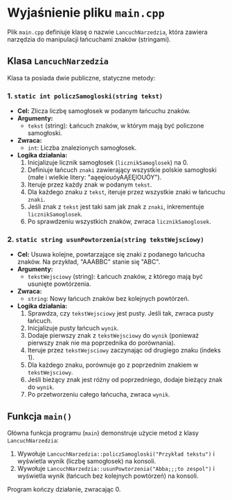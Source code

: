 # Wyjaśnienie pliku `main.cpp`

Plik `main.cpp` definiuje klasę o nazwie `LancuchNarzedzia`, która zawiera narzędzia do manipulacji łańcuchami znaków (stringami).

## Klasa `LancuchNarzedzia`

Klasa ta posiada dwie publiczne, statyczne metody:

### 1. `static int policzSamogloski(string tekst)`

*   **Cel:** Zlicza liczbę samogłosek w podanym łańcuchu znaków.
*   **Argumenty:**
    *   `tekst` (string): Łańcuch znaków, w którym mają być policzone samogłoski.
*   **Zwraca:**
    *   `int`: Liczba znalezionych samogłosek.
*   **Logika działania:**
    1.  Inicjalizuje licznik samogłosek (`licznikSamoglosek`) na 0.
    2.  Definiuje łańcuch `znaki` zawierający wszystkie polskie samogłoski (małe i wielkie litery: "aąeęiouóyAĄEĘIOUÓY").
    3.  Iteruje przez każdy znak w podanym `tekst`.
    4.  Dla każdego znaku z `tekst`, iteruje przez wszystkie znaki w łańcuchu `znaki`.
    5.  Jeśli znak z `tekst` jest taki sam jak znak z `znaki`, inkrementuje `licznikSamoglosek`.
    6.  Po sprawdzeniu wszystkich znaków, zwraca `licznikSamoglosek`.

### 2. `static string usunPowtorzenia(string tekstWejsciowy)`

*   **Cel:** Usuwa kolejne, powtarzające się znaki z podanego łańcucha znaków. Na przykład, "AAABBC" stanie się "ABC".
*   **Argumenty:**
    *   `tekstWejsciowy` (string): Łańcuch znaków, z którego mają być usunięte powtórzenia.
*   **Zwraca:**
    *   `string`: Nowy łańcuch znaków bez kolejnych powtórzeń.
*   **Logika działania:**
    1.  Sprawdza, czy `tekstWejsciowy` jest pusty. Jeśli tak, zwraca pusty łańcuch.
    2.  Inicjalizuje pusty łańcuch `wynik`.
    3.  Dodaje pierwszy znak z `tekstWejsciowy` do `wynik` (ponieważ pierwszy znak nie ma poprzednika do porównania).
    4.  Iteruje przez `tekstWejsciowy` zaczynając od drugiego znaku (indeks 1).
    5.  Dla każdego znaku, porównuje go z poprzednim znakiem w `tekstWejsciowy`.
    6.  Jeśli bieżący znak jest różny od poprzedniego, dodaje bieżący znak do `wynik`.
    7.  Po przetworzeniu całego łańcucha, zwraca `wynik`.

## Funkcja `main()`

Główna funkcja programu (`main`) demonstruje użycie metod z klasy `LancuchNarzedzia`:

1.  Wywołuje `LancuchNarzedzia::policzSamogloski("Przykład tekstu")` i wyświetla wynik (liczbę samogłosek) na konsoli.
2.  Wywołuje `LancuchNarzedzia::usunPowtorzenia("Abba;;;to zespol")` i wyświetla wynik (łańcuch bez kolejnych powtórzeń) na konsoli.

Program kończy działanie, zwracając 0.
